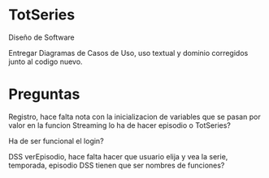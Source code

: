 # TotSeries
Diseño de Software

Entregar Diagramas de Casos de Uso, uso textual y dominio corregidos junto al codigo nuevo.


Preguntas
=========
Registro, hace falta nota con la inicializacion de variables que se pasan por valor en la funcion
Streaming lo ha de hacer episodio o TotSeries?

Ha de ser funcional el login?

DSS verEpisodio, hace falta hacer que usuario elija y vea la serie, temporada, episodio
DSS tienen que ser nombres de funciones?
